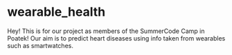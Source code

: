 # wearable_health

Hey! This is for our project as members of the SummerCode Camp in Poatek! Our aim is to predict heart diseases using info taken from wearables such as smartwatches.
